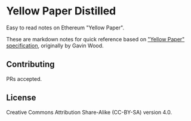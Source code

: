 # Yellow Paper Distilled

Easy to read notes on Ethereum "Yellow Paper".

These are markdown notes for quick reference based on ["Yellow Paper" specification](https://github.com/ethereum/yellowpaper), originally by Gavin Wood.

## Contributing

PRs accepted.

## License

Creative Commons Attribution Share-Alike (CC-BY-SA) version 4.0.
